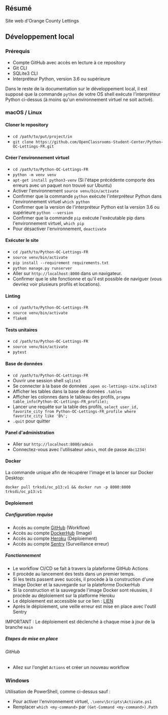 ## Résumé

Site web d'Orange County Lettings

## Développement local

### Prérequis

- Compte GitHub avec accès en lecture à ce repository
- Git CLI
- SQLite3 CLI
- Interpréteur Python, version 3.6 ou supérieure

Dans le reste de la documentation sur le développement local, il est supposé que la commande `python` de votre OS shell exécute l'interpréteur Python ci-dessus (à moins qu'un environnement virtuel ne soit activé).

### macOS / Linux

#### Cloner le repository

- `cd /path/to/put/project/in`
- `git clone https://github.com/OpenClassrooms-Student-Center/Python-OC-Lettings-FR.git`

#### Créer l'environnement virtuel

- `cd /path/to/Python-OC-Lettings-FR`
- `python -m venv venv`
- `apt-get install python3-venv` (Si l'étape précédente comporte des erreurs avec un paquet non trouvé sur Ubuntu)
- Activer l'environnement `source venv/bin/activate`
- Confirmer que la commande `python` exécute l'interpréteur Python dans l'environnement virtuel
`which python`
- Confirmer que la version de l'interpréteur Python est la version 3.6 ou supérieure `python --version`
- Confirmer que la commande `pip` exécute l'exécutable pip dans l'environnement virtuel, `which pip`
- Pour désactiver l'environnement, `deactivate`

#### Exécuter le site

- `cd /path/to/Python-OC-Lettings-FR`
- `source venv/bin/activate`
- `pip install --requirement requirements.txt`
- `python manage.py runserver`
- Aller sur `http://localhost:8000` dans un navigateur.
- Confirmer que le site fonctionne et qu'il est possible de naviguer (vous devriez voir plusieurs profils et locations).

#### Linting

- `cd /path/to/Python-OC-Lettings-FR`
- `source venv/bin/activate`
- `flake8`

#### Tests unitaires

- `cd /path/to/Python-OC-Lettings-FR`
- `source venv/bin/activate`
- `pytest`

#### Base de données

- `cd /path/to/Python-OC-Lettings-FR`
- Ouvrir une session shell `sqlite3`
- Se connecter à la base de données `.open oc-lettings-site.sqlite3`
- Afficher les tables dans la base de données `.tables`
- Afficher les colonnes dans le tableau des profils, `pragma table_info(Python-OC-Lettings-FR_profile);`
- Lancer une requête sur la table des profils, `select user_id, favorite_city from
  Python-OC-Lettings-FR_profile where favorite_city like 'B%';`
- `.quit` pour quitter

#### Panel d'administration

- Aller sur `http://localhost:8000/admin`
- Connectez-vous avec l'utilisateur `admin`, mot de passe `Abc1234!`

#### Docker 

La commande unique afin de récupérer l'image et la lancer sur Docker Desktop:

`docker pull trksdi/oc_p13:v1 && docker run -p 8000:8000 trksdi/oc_p13:v1`

#### Deploiement

##### Configuration requise

- Accès au compte [GitHub](https://github.com/) (Workflow)
- Accès au compte [DockerHub](https://hub.docker.com/) (Image)
- Accès au compte [Heroku](https://id.heroku.com/) (Déploiement)
- Accès au compte [Sentry](https://sentry.io/) (Surveillance erreur)

##### Fonctionnement 

- Le workflow CI/CD se fait à travers la plateforme GitHub Actions
- Il procède au lancement des tests dans un premier temps. 
- Si les tests passent avec succès, il procède à la construction d'une image Docker et la 
sauvegarde sur la plateforme DockerHub
- Si la construction et la sauvegrade l'image Docker sont réussies, il procède au déploiement sur 
la platforme Heroku
- Le déploiement est accessible sur ce lien : [LIEN](https://fast-gorge-63898.herokuapp.com/)
- Après le déploiement, une veille erreur est mise en place avec l'outil Sentry

IMPORTANT : Le déploiement est déclenché à chaque mise à jour de la branche `main`

##### Etapes de mise en place

###### GitHub

- Allez sur l'onglet `Actions` et créer un nouveau workflow




### Windows

Utilisation de PowerShell, comme ci-dessus sauf :

- Pour activer l'environnement virtuel, `.\venv\Scripts\Activate.ps1` 
- Remplacer `which <my-command>` par `(Get-Command <my-command>).Path`

